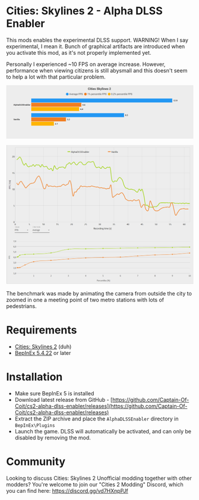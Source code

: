# Cities: Skylines 2 - Alpha DLSS Enabler

This mods enables the experimental DLSS support. WARNING! When I say experimental, I mean it. Bunch of graphical artifacts are introduced when you activate this mod, as it's not properly implemented yet.

Personally I experienced ~10 FPS on average increase. However, performance when viewing citizens is still abysmall and this doesn't seem to help a lot with that particular problem.

![Bar Chart](img/chart_bar.png)

![Line Chart](img/chart_line.png)

The benchmark was made by animating the camera from outside the city to zoomed in one a meeting point of two metro stations with lots of pedestrians.

# Requirements

- [Cities: Skylines 2](https://store.steampowered.com/app/949230/Cities_Skylines_II/) (duh)
- [BepInEx 5.4.22](https://github.com/BepInEx/BepInEx/releases) or later

# Installation

- Make sure BepInEx 5 is installed
- Download latest release from GitHub - [https://github.com/Captain-Of-Coit/cs2-alpha-dlss-enabler/releases](https://github.com/Captain-Of-Coit/cs2-alpha-dlss-enabler/releases)
- Extract the ZIP archive and place the `AlphaDLSSEnabler` directory in `BepInEx\Plugins`
- Launch the game. DLSS will automatically be activated, and can only be disabled by removing the mod.

# Community

Looking to discuss Cities: Skylines 2 Unofficial modding together with other modders? You're welcome to join our "Cities 2 Modding" Discord, which you can find here: https://discord.gg/vd7HXnpPJf